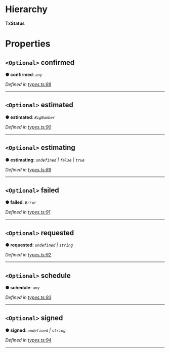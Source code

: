 

# Hierarchy

**TxStatus**

# Properties

<a id="confirmed"></a>

## `<Optional>` confirmed

**● confirmed**: *`any`*

*Defined in [types.ts:88](https://github.com/paritytech/js-libs/blob/fd69e11/packages/light.js/src/types.ts#L88)*

___
<a id="estimated"></a>

## `<Optional>` estimated

**● estimated**: *`BigNumber`*

*Defined in [types.ts:90](https://github.com/paritytech/js-libs/blob/fd69e11/packages/light.js/src/types.ts#L90)*

___
<a id="estimating"></a>

## `<Optional>` estimating

**● estimating**: *`undefined` | `false` | `true`*

*Defined in [types.ts:89](https://github.com/paritytech/js-libs/blob/fd69e11/packages/light.js/src/types.ts#L89)*

___
<a id="failed"></a>

## `<Optional>` failed

**● failed**: *`Error`*

*Defined in [types.ts:91](https://github.com/paritytech/js-libs/blob/fd69e11/packages/light.js/src/types.ts#L91)*

___
<a id="requested"></a>

## `<Optional>` requested

**● requested**: *`undefined` | `string`*

*Defined in [types.ts:92](https://github.com/paritytech/js-libs/blob/fd69e11/packages/light.js/src/types.ts#L92)*

___
<a id="schedule"></a>

## `<Optional>` schedule

**● schedule**: *`any`*

*Defined in [types.ts:93](https://github.com/paritytech/js-libs/blob/fd69e11/packages/light.js/src/types.ts#L93)*

___
<a id="signed"></a>

## `<Optional>` signed

**● signed**: *`undefined` | `string`*

*Defined in [types.ts:94](https://github.com/paritytech/js-libs/blob/fd69e11/packages/light.js/src/types.ts#L94)*

___

